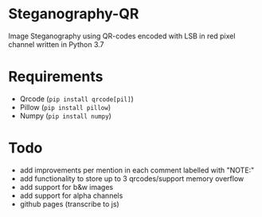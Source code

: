 # Steganography-QR
Image Steganography using QR-codes encoded with LSB in red pixel channel written in Python 3.7

# Requirements
- Qrcode (`pip install qrcode[pil]`)
- Pillow (`pip install pillow`)
- Numpy (`pip install numpy`)

# Todo
- add improvements per mention in each comment labelled with "NOTE:"
- add functionality to store up to 3 qrcodes/support memory overflow 
- add support for b&w images
- add support for alpha channels
- github pages (transcribe to js)
